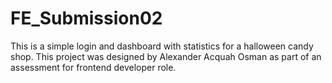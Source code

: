 # FE_Submission02

This is a simple login and dashboard with statistics for a halloween candy shop.
This project was designed by Alexander Acquah Osman as part of an assessment for
frontend developer role.

